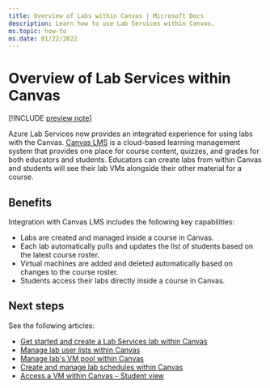 ```yaml
---
title: Overview of Labs within Canvas | Microsoft Docs
description: Learn how to use Lab Services within Canvas.
ms.topic: how-to
ms.date: 01/22/2022
---
```


# Overview of Lab Services within Canvas
 
[!INCLUDE [preview note](./includes/lab-services-new-update-focused-article.md)]

Azure Lab Services now provides an integrated experience for using labs with the Canvas. [Canvas LMS](https://www.instructure.com/canvas) is a cloud-based learning management system that provides one place for course content, quizzes, and grades for both educators and students. Educators can create labs from within Canvas and students will see their lab VMs alongside their other material for a course.

## Benefits

Integration with Canvas LMS includes the following key capabilities:

- Labs are created and managed inside a course in Canvas.
- Each lab automatically pulls and updates the list of students based on the latest course roster.
- Virtual machines are added and deleted automatically based on changes to the course roster.
- Students access their labs directly inside a course in Canvas.

## Next steps

See the following articles:

- [Get started and create a Lab Services lab within Canvas](how-to-configure-canvas-for-lab-plans.md)
- [Manage lab user lists within Canvas](how-to-manage-labs-within-canvas.md#manage-lab-user-lists-in-canvas)
- [Manage lab's VM pool within Canvas](how-to-manage-labs-within-canvas.md#manage-a-lab-vm-pool-in-canvas)
- [Create and manage lab schedules within Canvas](how-to-manage-labs-within-canvas.md#configure-lab-schedules-and-settings-in-canvas)
- [Access a VM within Canvas – Student view](how-to-access-vm-for-students-within-canvas.md)
